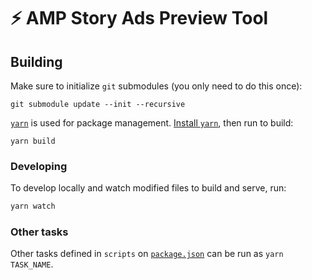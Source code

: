 # ⚡ AMP Story Ads Preview Tool

## Building

Make sure to initialize `git` submodules (you only need to do this once):

```
git submodule update --init --recursive
```

[`yarn`](https://yarnpkg.com) is used for package management.
[Install `yarn`](https://yarnpkg.com/en/docs/install), then run to build:

```
yarn build
```

### Developing

To develop locally and watch modified files to build and serve, run:

```sh
yarn watch
```

### Other tasks

Other tasks defined in `scripts` on [`package.json`](./package.json) can be run as `yarn TASK_NAME`.
